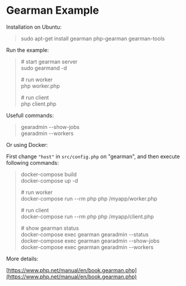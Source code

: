 # Gearman Example

Installation on Ubuntu:

> sudo apt-get install gearman php-gearman gearman-tools

Run the example:

> \# start gearman server \
> sudo gearmand -d
>
> \# run worker \
> php worker.php
>
> \# run client \
> php client.php
>

Usefull commands:

> gearadmin --show-jobs \
> gearadmin --workers

Or using Docker:

First change `"host"` in `src/config.php` on "gearman", and then execute following commands:

> docker-compose build \
> docker-compose up -d
>
> \# run worker \
> docker-compose run --rm php php /myapp/worker.php
>
> \# run client \
> docker-compose run --rm php php /myapp/client.php
>
> \# show gearman status \
> docker-compose exec gearman gearadmin --status \
> docker-compose exec gearman gearadmin --show-jobs \
> docker-compose exec gearman gearadmin --workers

More details:

[https://www.php.net/manual/en/book.gearman.php](https://www.php.net/manual/en/book.gearman.php)
